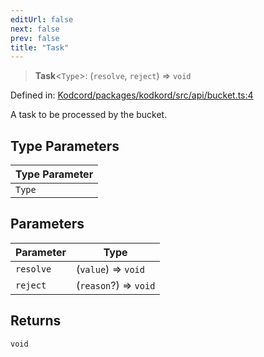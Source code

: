 ```yaml
---
editUrl: false
next: false
prev: false
title: "Task"
---
```


> **Task**\<`Type`\>: (`resolve`, `reject`) => `void`

Defined in: [Kodcord/packages/kodkord/src/api/bucket.ts:4](https://github.com/KodekoStudios/Kodcord/blob/6ab19d75069161c7cd299514170ea69cc40eca30/packages/kodkord/src/api/bucket.ts#L4)

A task to be processed by the bucket.

## Type Parameters

| Type Parameter |
| ------ |
| `Type` |

## Parameters

| Parameter | Type |
| ------ | ------ |
| `resolve` | (`value`) => `void` |
| `reject` | (`reason`?) => `void` |

## Returns

`void`
